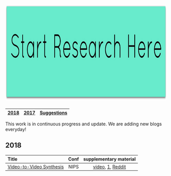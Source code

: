 <div align="left">
<h1>
    <img alt="HEADER" src="start.jpg" width="900" height="300"></img>
</h1>

| [2018](#2018) | [2017](#2017) | [Suggestions](https://github.com/purvanshi/ML-Research-Made-Easy/issues) |    
|:-------:|:-------:|:-------:|

This work is in continuous progress and update. We are adding new blogs everyday! 


## 2018
| Title | Conf | supplementary material | 
|:--------|:--------:|:--------:|
| [Video-to-Video Synthesis](https://arxiv.org/abs/1808.06601) | NIPS | [video](https://youtu.be/5zlcXTCpQqM), [1](https://www.techleer.com/articles/549-video-to-video-synthesis-at-2k-resolution-using-a-conditional-gan-framework/), [Reddit](https://www.reddit.com/r/MachineLearning/comments/98ulq8/videotovideo_synthesis_from_nvidia_with_code_r/)  |

